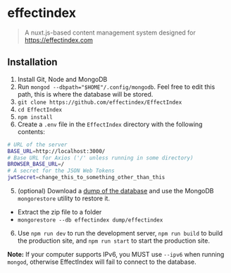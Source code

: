 # effectindex

> A nuxt.js-based content management system designed for https://effectindex.com

## Installation

1. Install Git, Node and MongoDB
2. Run `mongod --dbpath="$HOME"/.config/mongodb`. Feel free to edit this path, this is where the database will be stored.
3. `git clone https://github.com/effectindex/EffectIndex`
4. `cd EffectIndex`
5. `npm install`
6. Create a `.env` file in the `EffectIndex` directory with the following contents:
```bash
# URL of the server 
BASE_URL=http://localhost:3000/
# Base URL for Axios ('/' unless running in some directory)
BROWSER_BASE_URL=/
# A secret for the JSON Web Tokens
jwtSecret=change_this_to_something_other_than_this
```
5. (optional) Download a [dump of the database](https://effectindex.com/dump-2022-07-28.tgz) and use the MongoDB `mongorestore` utility to restore it.
  - Extract the zip file to a folder
  - `mongorestore --db effectindex dump/effectindex`
6. Use `npm run dev` to run the development server, `npm run build` to build the production site, and `npm run start` to start the production site.

**Note:** If your computer supports IPv6, you MUST use `--ipv6` when running `mongod`, otherwise EffectIndex will fail to connect to the database.
